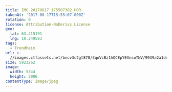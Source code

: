 ```yaml
---
title: IMG_20170817_175507302_HDR
takenAt: '2017-08-17T15:55:07.000Z'
rotation: 0
license: Attribution-NoDerivs License
geo:
  lat: 63.415191
  lng: 10.249583
tags:
  - Trondheim
url: >-
  //images.ctfassets.net/bncv3c2gt878/3qoVcBz1hQCEpYEXnsoTNV/9939a2a1de8eb99008455bf3812bab8d/img_20170817_175507302_hdr_36498034011_o
size: 5923262
image:
  width: 5344
  height: 3006
contentType: image/jpeg
---
```


